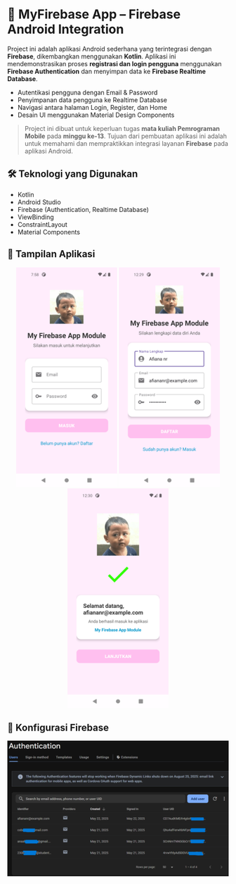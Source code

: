 # 📱 MyFirebase App – Firebase Android Integration

Project ini adalah aplikasi Android sederhana yang terintegrasi dengan **Firebase**, dikembangkan menggunakan **Kotlin**. Aplikasi ini mendemonstrasikan proses **registrasi dan login pengguna** menggunakan **Firebase Authentication** dan menyimpan data ke **Firebase Realtime Database**.

- Autentikasi pengguna dengan Email & Password
- Penyimpanan data pengguna ke Realtime Database
- Navigasi antara halaman Login, Register, dan Home
- Desain UI menggunakan Material Design Components

> Project ini dibuat untuk keperluan tugas **mata kuliah Pemrograman Mobile** pada **minggu ke-13**. Tujuan dari pembuatan aplikasi ini adalah untuk memahami dan mempraktikkan integrasi layanan **Firebase** pada aplikasi Android.

## 🛠️ Teknologi yang Digunakan

- Kotlin
- Android Studio
- Firebase (Authentication, Realtime Database)
- ViewBinding
- ConstraintLayout
- Material Components

## 📸 Tampilan Aplikasi

<p align="center">
  <img src="screenshots/login.png" alt="Login" width="230"/>
  <img src="screenshots/register.png" alt="Register" width="230"/>
  <img src="screenshots/home.png" alt="Home" width="230"/>
</p>

## 🔧 Konfigurasi Firebase

<p align="center">
  <img src="screenshots/authfirebase.png" alt="Login" width="690" align="center"/>
</p>
